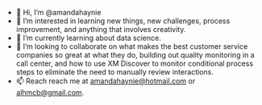 - 👋 Hi, I’m @amandahaynie
- 👀 I’m interested in learning new things, new challenges, process improvement, and anything that involves creativity.
- 🌱 I’m currently learning about data science.
- 💞️ I’m looking to collaborate on what makes the best customer service companies so great at what they do, building out quality monitoring in a call center, and how to use XM Discover to monitor conditional process steps to eliminate the need to manually review interactions.
- 📫 Reach reach me at amandahaynie@hotmail.com or alhmcb@gmail.com.

<!---
amandahaynie/amandahaynie is a ✨ special ✨ repository because its `README.md` (this file) appears on your GitHub profile.
You can click the Preview link to take a look at your changes.
--->
